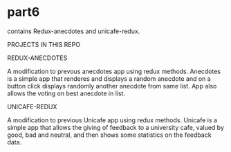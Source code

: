 # part6
contains Redux-anecdotes and unicafe-redux.


PROJECTS IN THIS REPO

REDUX-ANECDOTES

A modification to prevous anecdotes app using redux methods. Anecdotes is a simple app that renderes and displays a random anecdote and on a button click displays randomly another anecdote from same list. App also allows the voting on best anecdote in list.

UNICAFE-REDUX

A modification to previous Unicafe app using redux methods. Unicafe is a simple app that allows the giving of feedback to a university cafe, valued by good, bad and neutral, and then shows some statistics on the feedback data.

